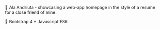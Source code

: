 :dancer: Ala Andriuta - showcasing a web-app homepage in the style of a resume for a close friend of mine.

:telescope: Bootstrap 4 + Javascript ES6
